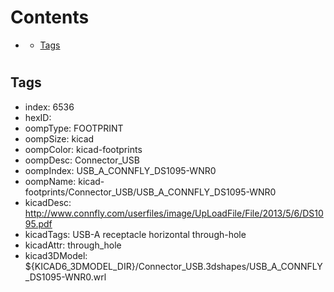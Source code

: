 



Contents
========

* [](#)
	* [Tags](#tags)

# 

## Tags

- index: 6536
- hexID: 
- oompType: FOOTPRINT
- oompSize: kicad
- oompColor: kicad-footprints
- oompDesc: Connector_USB
- oompIndex: USB_A_CONNFLY_DS1095-WNR0
- oompName: kicad-footprints/Connector_USB/USB_A_CONNFLY_DS1095-WNR0
- kicadDesc: http://www.connfly.com/userfiles/image/UpLoadFile/File/2013/5/6/DS1095.pdf
- kicadTags: USB-A receptacle horizontal through-hole
- kicadAttr: through_hole
- kicad3DModel: ${KICAD6_3DMODEL_DIR}/Connector_USB.3dshapes/USB_A_CONNFLY_DS1095-WNR0.wrl
